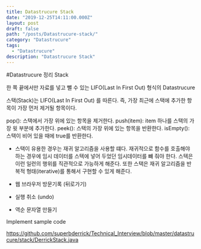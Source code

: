 ```yaml
---
title: Datastrucure Stack
date: "2019-12-25T14:11:00.000Z"
layout: post
draft: false
path: "/posts/Datastrucure-stack/"
category: "Datastrucure"
tags:
  - "Datastrucure"
description: "Datastrucure Stack"
---
```


#Datastrucure 정리 Stack

한 쪽 끝에서만 자료를 넣고 뺄 수 있는 LIFO(Last In First Out) 형식의 Datastrucure

스택(Stack)는 LIFO(Last In First Out) 를 따른다. 즉, 가장 최근에 스택에 추가한 항목이 가장 먼저 제거될 항목이다.

pop(): 스택에서 가장 위에 있는 항목을 제거한다.
push(item): item 하나를 스택의 가장 윗 부분에 추가한다.
peek(): 스택의 가장 위에 있는 항목을 반환한다.
isEmpty(): 스택이 비어 있을 때에 true를 반환한다.

- 스택이 유용한 경우는 재귀 알고리즘을 사용할 떄다. 재귀적으로 함수를 호출해야 하는 경우에 임시 데이터를 스텍에 넣어 두었던 임시데이터를 뺴 줘야 한다. 스텍은 이런 일련의 행위를 직관적으로 가능하게 해준다.
또한 스택은 재귀 알고리즘을 반복적 형태(iterative)를 통해서 구현할 수 있게 해준다.

- 웹 브라우저 방문기록 (뒤로가기)
- 실행 취소 (undo)
- 역순 문자열 만들기

Implement sample code 

https://github.com/superbderrick/Technical_Interview/blob/master/datastrucure/stack/DerrickStack.java